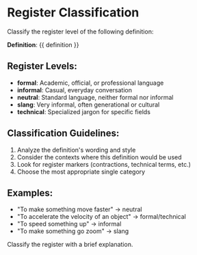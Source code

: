 # Register Classification

Classify the register level of the following definition:

**Definition**: {{ definition }}

## Register Levels:
- **formal**: Academic, official, or professional language
- **informal**: Casual, everyday conversation
- **neutral**: Standard language, neither formal nor informal
- **slang**: Very informal, often generational or cultural
- **technical**: Specialized jargon for specific fields

## Classification Guidelines:
1. Analyze the definition's wording and style
2. Consider the contexts where this definition would be used
3. Look for register markers (contractions, technical terms, etc.)
4. Choose the most appropriate single category

## Examples:
- "To make something move faster" → neutral
- "To accelerate the velocity of an object" → formal/technical
- "To speed something up" → informal
- "To make something go zoom" → slang

Classify the register with a brief explanation.